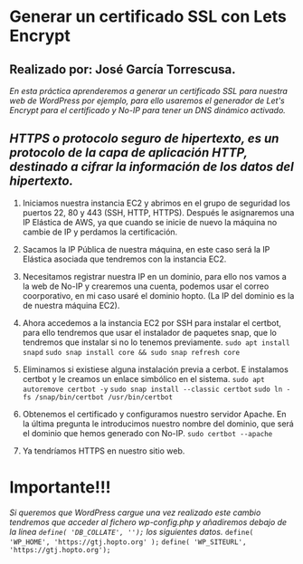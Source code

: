 # Generar un certificado SSL con Lets Encrypt
## Realizado por: José García Torrescusa.

_En esta práctica aprenderemos a generar un certificado SSL para nuestra web de WordPress por ejemplo, para ello usaremos el generador de Let's Encrypt para el certificado y No-IP para tener un DNS dinámico activado._

_HTTPS o protocolo seguro de hipertexto, es un protocolo de la capa de aplicación HTTP, destinado a cifrar la información de los datos del hipertexto._
---
1. Iniciamos nuestra instancia EC2 y abrimos en el grupo de seguridad los puertos 22, 80 y 443 (SSH, HTTP, HTTPS). Después le asignaremos una IP Elástica de AWS, ya que cuando se inicie de nuevo la máquina no cambie de IP y perdamos la certificación.

2. Sacamos la IP Pública de nuestra máquina, en este caso será la IP Elástica asociada que tendremos con la instancia EC2.

3. Necesitamos registrar nuestra IP en un dominio, para ello nos vamos a la web de No-IP y crearemos una cuenta, podemos usar el correo coorporativo, en mi caso usaré el dominio hopto. (La IP del dominio es la de nuestra máquina EC2).

4. Ahora accedemos a la instancia EC2 por SSH para instalar el certbot, para ello tendremos que usar el instalador de paquetes snap, que lo tendremos que instalar si no lo tenemos previamente.
`sudo apt install snapd`
`sudo snap install core && sudo snap refresh core`

5. Eliminamos si existiese alguna instalación previa a cerbot. E instalamos certbot y le creamos un enlace simbólico en el sistema.
`sudo apt autoremove certbot -y`
`sudo snap install --classic certbot`
`sudo ln -fs /snap/bin/certbot /usr/bin/certbot`

6. Obtenemos el certificado y configuramos nuestro servidor Apache. En la última pregunta le introducimos nuestro nombre del dominio, que será el dominio que hemos generado con No-IP.
`sudo certbot --apache`

7. Ya tendríamos HTTPS en nuestro sitio web.

# Importante!!!
_Si queremos que WordPress cargue una vez realizado este cambio tendremos que acceder al fichero wp-config.php y añadiremos debajo de la línea `define( 'DB_COLLATE', '');` los siguientes datos._
`define( 'WP_HOME', 'https://gtj.hopto.org' );`
`define( 'WP_SITEURL', 'https://gtj.hopto.org');`
